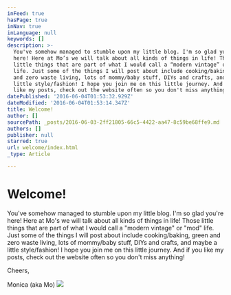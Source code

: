 ```yaml
---
inFeed: true
hasPage: true
inNav: true
inLanguage: null
keywords: []
description: >-
  You've somehow managed to stumble upon my little blog. I'm so glad you're
  here! Here at Mo’s we will talk about all kinds of things in life! Those
  little things that are part of what I would call a “modern vintage” or “mod”
  life. Just some of the things I will post about include cooking/baking, green
  and zero waste living, lots of mommy/baby stuff, DIYs and crafts, and maybe a
  little style/fashion! I hope you join me on this little journey. And if you
  like my posts, check out the website often so you don't miss anything! 
datePublished: '2016-06-04T01:53:32.929Z'
dateModified: '2016-06-04T01:53:14.347Z'
title: Welcome!
author: []
sourcePath: _posts/2016-06-03-2ff21805-66c5-4422-aa47-8c59be68ffe9.md
authors: []
publisher: null
starred: true
url: welcome/index.html
_type: Article

---
```

# Welcome!

You've somehow managed to stumble upon my little blog. I'm so glad you're here! Here at Mo's we will talk about all kinds of things in life! Those little things that are part of what I would call a "modern vintage" or "mod" life. Just some of the things I will post about include cooking/baking, green and zero waste living, lots of mommy/baby stuff, DIYs and crafts, and maybe a little style/fashion! I hope you join me on this little journey. And if you like my posts, check out the website often so you don't miss anything! 

Cheers,

Monica (aka Mo)
![](https://the-grid-user-content.s3-us-west-2.amazonaws.com/ff7292bc-ff33-4745-91ae-94d9772eb51f.jpg)